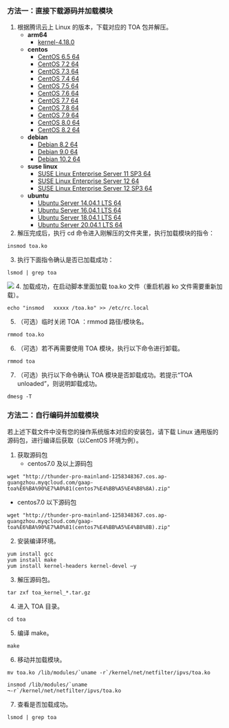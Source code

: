 ### 方法一：直接下载源码并加载模块

1. 根据腾讯云上 Linux 的版本，下载对应的 TOA 包并解压。
	- **arm64**
		- [kernel-4.18.0 ](https://gaap-1251337138.file.myqcloud.com/kernel-4.18.0.rar)
	- **centos**
		- [CentOS 6.5 64](https://gaap-1251337138.file.myqcloud.com/CentOS%206.5%2064.rar)
		- [CentOS 7.2 64](https://gaap-1251337138.file.myqcloud.com/CentOS%207.2%2064.rar)
		- [CentOS 7.3 64](https://gaap-1251337138.file.myqcloud.com/CentOS%207.3%2064.rar)
		- [CentOS 7.4 64](https://gaap-1251337138.file.myqcloud.com/CentOS%207.4%2064.rar)
		- [CentOS 7.5 64](https://gaap-1251337138.file.myqcloud.com/CentOS%207.5%2064.rar)
		- [CentOS 7.6 64](https://gaap-1251337138.file.myqcloud.com/CentOS%207.6%2064.rar)
		- [CentOS 7.7 64](https://gaap-1251337138.file.myqcloud.com/CentOS%207.7%2064.rar)
		- [CentOS 7.8 64](https://gaap-1251337138.file.myqcloud.com/CentOS%207.8%2064.rar)
		- [CentOS 7.9 64](https://gaap-1251337138.file.myqcloud.com/CentOS%207.9%2064.rar)
		- [CentOS 8.0 64](https://gaap-1251337138.file.myqcloud.com/CentOS%208.0%2064.rar)
		- [CentOS 8.2 64](https://gaap-1251337138.file.myqcloud.com/CentOS%208.2%2064.rar)
	- **debian**
		- [Debian 8.2 64](https://gaap-1251337138.file.myqcloud.com/Debian%208.2%2064.rar)
		- [Debian 9.0 64](https://gaap-1251337138.file.myqcloud.com/Debian%209.0%2064.rar)
		- [Debian 10.2 64](https://gaap-1251337138.file.myqcloud.com/Debian%2010.2%2064.rar)
	- **suse linux**
		- [SUSE Linux Enterprise Server 11 SP3 64](http://toamodule-1253438722.file.myqcloud.com/SUSE%20Linux%20Enterprise%20Server%2011%20SP3%2064.zip)
		- [SUSE Linux Enterprise Server 12 64](http://toamodule-1253438722.file.myqcloud.com/SUSE%20Linux%20Enterprise%20Server%2012%2064.zip)
		- [SUSE Linux Enterprise Server 12 SP3 64](https://gaap-1251337138.file.myqcloud.com/SUSE%20Linux%20Enterprise%20Server%2012%20SP3%2064位.rar)
	- **ubuntu**
		- [Ubuntu Server 14.04.1 LTS 64](https://gaap-1251337138.file.myqcloud.com/Ubuntu%20Server%2014.04.1%20LTS%2064.rar)
		- [Ubuntu Server 16.04.1 LTS 64](https://gaap-1251337138.file.myqcloud.com/Ubuntu%20Server%2016.04.1%20LTS%2064.rar)
		- [Ubuntu Server 18.04.1 LTS 64](https://gaap-1251337138.file.myqcloud.com/Ubuntu%20Server%2018.04.1%20LTS%2064.rar)
		- [Ubuntu Server 20.04.1 LTS 64](https://gaap-1251337138.file.myqcloud.com/Ubuntu%20Server%2020.04.1%20LTS%2064.rar)
2. 解压完成后，执行 cd 命令进入刚解压的文件夹里，执行加载模块的指令：
```
insmod toa.ko
```
3.	执行下面指令确认是否已加载成功：
```
lsmod | grep toa
```
![](https://qcloudimg.tencent-cloud.cn/raw/1282241c425616a4ad4aa343ca5d4ee4.png)
4. 加载成功，在启动脚本里面加载 toa.ko 文件（重启机器 ko 文件需要重新加载）。
```
echo "insmod   xxxxx /toa.ko" >> /etc/rc.local
```
5.	（可选）临时关闭 TOA ：rmmod 路径/模块名。
```
rmmod toa.ko
```
6.	（可选）若不再需要使用 TOA 模块，执行以下命令进行卸载。
```
rmmod toa
```
7.	（可选）执行以下命令确认 TOA 模块是否卸载成功。若提示“TOA unloaded”，则说明卸载成功。
```
dmesg -T
```

### 方法二：自行编码并加载模块

若上述下载文件中没有您的操作系统版本对应的安装包，请下载 Linux 通用版的源码包，进行编译后获取（以CentOS 环境为例）。

1. 获取源码包
   - centos7.0 及以上源码包
```
wget "http://thunder-pro-mainland-1258348367.cos.ap-guangzhou.myqcloud.com/gaap-toa%E6%BA%90%E7%A0%81(centos7%E4%BB%A5%E4%B8%8A).zip"
```
   - centos7.0 以下源码包
```
wget "http://thunder-pro-mainland-1258348367.cos.ap-guangzhou.myqcloud.com/gaap-toa%E6%BA%90%E7%A0%81(centos7%E4%BB%A5%E4%B8%8B).zip"
```
2.	安装编译环境。
```
yum install gcc 
yum install make
yum install kernel-headers kernel-devel –y
```
3.	解压源码包。
```
tar zxf toa_kernel_*.tar.gz
```
4.	进入 TOA 目录。
```
cd toa
```
5.	编译 make。
```
make
```
6.	移动并加载模块。
```
mv toa.ko /lib/modules/`uname -r`/kernel/net/netfilter/ipvs/toa.ko

insmod /lib/modules/`uname 
¬-r`/kernel/net/netfilter/ipvs/toa.ko
```
7.	查看是否加载成功。
```
lsmod | grep toa
```

